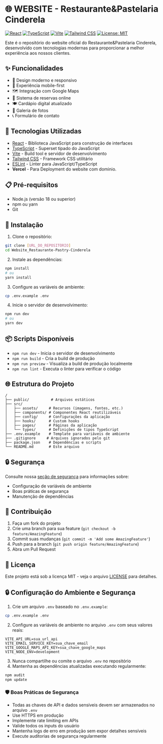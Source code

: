 # 🌐 WEBSITE - Restaurante&Pastelaria Cinderela

[![React](https://img.shields.io/badge/React-18.3-blue)](https://reactjs.org/)
[![TypeScript](https://img.shields.io/badge/TypeScript-5.5-blue)](https://www.typescriptlang.org/)
[![Vite](https://img.shields.io/badge/Vite-6.2-brightgreen)](https://vitejs.dev/)
[![Tailwind CSS](https://img.shields.io/badge/Tailwind-3.4-blueviolet)](https://tailwindcss.com/)
[![License: MIT](https://img.shields.io/badge/License-MIT-yellow.svg)](LICENSE)

Este é o repositório do website oficial do Restaurante&Pastelaria Cinderela, desenvolvido com tecnologias modernas para proporcionar a melhor experiência aos nossos clientes.

## ✨ Funcionalidades

- 🎨 Design moderno e responsivo
- 📱 Experiência mobile-first
- 🗺️ Integração com Google Maps
- 📝 Sistema de reservas online
- 🍽️ Cardápio digital atualizado
- 📸 Galeria de fotos
- 📞 Formulário de contato

## 🚀 Tecnologias Utilizadas

- [React](https://reactjs.org/) - Biblioteca JavaScript para construção de interfaces
- [TypeScript](https://www.typescriptlang.org/) - Superset tipado do JavaScript
- [Vite](https://vitejs.dev/) - Build tool e servidor de desenvolvimento
- [Tailwind CSS](https://tailwindcss.com/) - Framework CSS utilitário
- [ESLint](https://eslint.org/) - Linter para JavaScript/TypeScript
- **Vercel** - Para Deployment do website com dominio.

## 📋 Pré-requisitos

- Node.js (versão 18 ou superior)
- npm ou yarn
- Git

## 🔧 Instalação

1. Clone o repositório:
```bash
git clone [URL_DO_REPOSITÓRIO]
cd Website_Restaurante-Pastry-Cinderela
```

2. Instale as dependências:
```bash
npm install
# ou
yarn install
```

3. Configure as variáveis de ambiente:
```bash
cp .env.example .env
```

4. Inicie o servidor de desenvolvimento:
```bash
npm run dev
# ou
yarn dev
```

## 📦 Scripts Disponíveis

- `npm run dev` - Inicia o servidor de desenvolvimento
- `npm run build` - Cria a build de produção
- `npm run preview` - Visualiza a build de produção localmente
- `npm run lint` - Executa o linter para verificar o código

## 🌐 Estrutura do Projeto

```
/
├── public/          # Arquivos estáticos
├── src/
│   ├── assets/     # Recursos (imagens, fontes, etc.)
│   ├── components/ # Componentes React reutilizáveis
│   ├── config/     # Configurações da aplicação
│   ├── hooks/      # Custom hooks
│   ├── pages/      # Páginas da aplicação
│   └── types/      # Definições de tipos TypeScript
├── .env.example    # Template para variáveis de ambiente
├── .gitignore     # Arquivos ignorados pelo git
├── package.json    # Dependências e scripts
└── README.md       # Este arquivo
```

## 🔒 Segurança

Consulte nossa [seção de segurança](#-configuração-do-ambiente-e-segurança) para informações sobre:
- Configuração de variáveis de ambiente
- Boas práticas de segurança
- Manutenção de dependências

## 🤝 Contribuição

1. Faça um fork do projeto
2. Crie uma branch para sua feature (`git checkout -b feature/AmazingFeature`)
3. Commit suas mudanças (`git commit -m 'Add some AmazingFeature'`)
4. Push para a branch (`git push origin feature/AmazingFeature`)
5. Abra um Pull Request

## 📄 Licença

Este projeto está sob a licença MIT - veja o arquivo [LICENSE](LICENSE) para detalhes.

## 🔒 Configuração do Ambiente e Segurança

1. Crie um arquivo `.env` baseado no `.env.example`:
```bash
cp .env.example .env
```

2. Configure as variáveis de ambiente no arquivo `.env` com seus valores reais:
```env
VITE_API_URL=sua_url_api
VITE_EMAIL_SERVICE_KEY=sua_chave_email
VITE_GOOGLE_MAPS_API_KEY=sua_chave_google_maps
VITE_NODE_ENV=development
```

3. Nunca compartilhe ou comite o arquivo `.env` no repositório
4. Mantenha as dependências atualizadas executando regularmente:
```bash
npm audit
npm update
```

### 🛡️ Boas Práticas de Segurança

- Todas as chaves de API e dados sensíveis devem ser armazenados no arquivo `.env`
- Use HTTPS em produção
- Implemente rate limiting em APIs
- Valide todos os inputs do usuário
- Mantenha logs de erro em produção sem expor detalhes sensíveis
- Execute auditorias de segurança regularmente